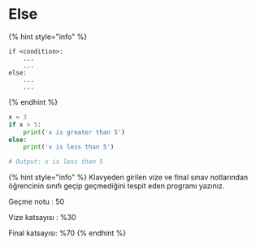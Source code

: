 # Else

{% hint style="info" %}
```
if <condition>:
    ...
    ...
else:
    ...
    ...
```
{% endhint %}

```python
x = 3
if x > 5:
    print('x is greater than 5')
else:
    print('x is less than 5')

# Output: x is less than 5
```

{% hint style="info" %}
Klavyeden girilen vize ve final sınav notlarından öğrencinin sınıfı geçip geçmediğini tespit eden programı yazınız.

Geçme notu : 50

Vize katsayısı : %30

Final katsayısı: %70
{% endhint %}
